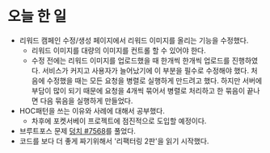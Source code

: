 # 오늘 한 일

- 리워드 캠페인 수정/생성 페이지에서 리워드 이미지를 올리는 기능을 수정했다.
  - 리워드 이미지를 대량의 이미지를 컨트롤 할 수 있어야 한다.
  - 수정 전에는 리워드 이미지를 업로드했을 때 한개씩 한개씩 업로드를 진행하였다.
    서비스가 커지고 사용자가 늘어났기에 이 부분을 필수로 수정해야 했다.
    처음에 수정했을 때는 모든 요청을 병렬로 실행하게 만드려고 했다.
    하지만 서버에 부담이 많이 되기 때문에 요청을 4개씩 묶어서 병렬로 처리하고 한 묶음이 끝나면 다음 묶음을 실행하게 만들었다.
- HOC패턴을 쓰는 이유와 사례에 대해서 공부했다.
  - 차후에 포켓서베이 프로젝트에 점진적으로 도입할 예정이다.
- 브루트포스 문제 [덩치 #7568](https://www.acmicpc.net/problem/7568)를 풀었다.
- 코드를 보다 더 좋게 짜기위해서 '리팩터링 2판'을 읽기 시작했다.
